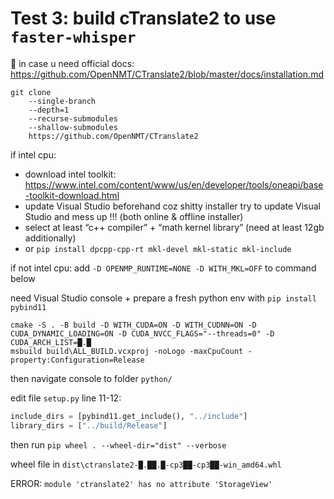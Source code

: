 # Test 3: build cTranslate2 to use `faster-whisper`

📑 in case u need official docs: https://github.com/OpenNMT/CTranslate2/blob/master/docs/installation.md

```
git clone
	--single-branch
	--depth=1
	--recurse-submodules
	--shallow-submodules
	https://github.com/OpenNMT/CTranslate2
```
if intel cpu:
- download intel toolkit: https://www.intel.com/content/www/us/en/developer/tools/oneapi/base-toolkit-download.html
- update Visual Studio beforehand coz shitty installer try to update Visual Studio and mess up !!! (both online & offline installer)
- select at least “c++ compiler” + “math kernel library” (need at least 12gb additionally)
- or `pip install dpcpp-cpp-rt mkl-devel mkl-static mkl-include`

if not intel cpu: add `-D OPENMP_RUNTIME=NONE -D WITH_MKL=OFF` to command below

need Visual Studio console + prepare a fresh python env with `pip install pybind11`
```batchfile
cmake -S . -B build -D WITH_CUDA=ON -D WITH_CUDNN=ON -D CUDA_DYNAMIC_LOADING=ON -D CUDA_NVCC_FLAGS="--threads=0" -D CUDA_ARCH_LIST=█.█
msbuild build\ALL_BUILD.vcxproj -noLogo -maxCpuCount -property:Configuration=Release
```

then navigate console to folder `python/`

edit file `setup.py` line 11-12:
```python
include_dirs = [pybind11.get_include(), "../include"]
library_dirs = ["../build/Release"]
```
then run `pip wheel . --wheel-dir="dist" --verbose`

wheel file in `dist\ctranslate2-█.██.█-cp3██-cp3██-win_amd64.whl`

ERROR: `module 'ctranslate2' has no attribute 'StorageView'`
